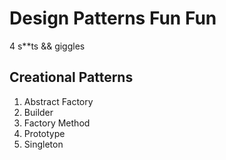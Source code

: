# Design Patterns Fun Fun

4 s**ts && giggles 

Creational Patterns
-------------------
1. Abstract Factory
2. Builder
3. Factory Method
4. Prototype
5. Singleton
